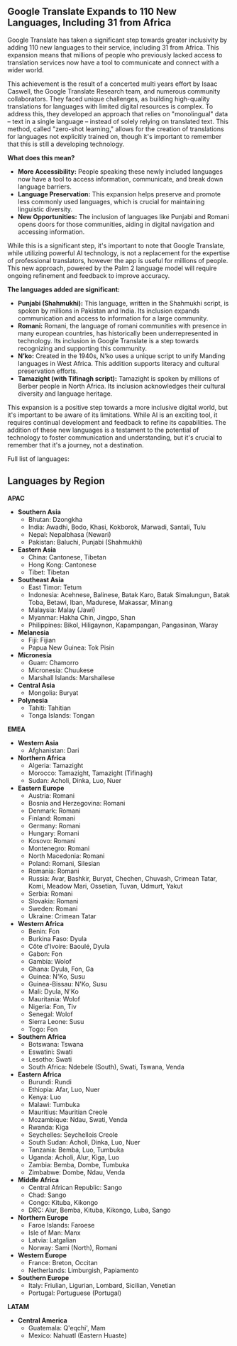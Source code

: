 


## **Google Translate Expands to 110 New Languages, Including 31 from Africa**

Google Translate has taken a significant step towards greater inclusivity by adding 110 new languages to their service, including 31 from Africa. This expansion means that millions of people who previously lacked access to translation services now have a tool to communicate and connect with a wider world.

This achievement is the result of a concerted multi years effort by Isaac Caswell, the Google Translate Research team, and numerous community collaborators. They faced unique challenges, as building high-quality translations for languages with limited digital resources is complex. To address this, they developed an approach that relies on "monolingual" data – text in a single language – instead of solely relying on translated text. This method, called "zero-shot learning," allows for the creation of translations for languages not explicitly trained on, though it's important to remember that this is still a developing technology.

**What does this mean?**



* **More Accessibility:** People speaking these newly included languages now have a tool to access information, communicate, and break down language barriers.
* **Language Preservation:** This expansion helps preserve and promote less commonly used languages, which is crucial for maintaining linguistic diversity.
* **New Opportunities:** The inclusion of languages like Punjabi and Romani opens doors for those communities, aiding in digital navigation and accessing information.

While this is a significant step, it's important to note that Google Translate, while utilizing powerful AI technology, is not a replacement for the expertise of professional translators, however the app is useful for millions of people. This new approach, powered by the Palm 2 language model will require ongoing refinement and feedback to improve accuracy.

**The languages added are significant:**



* **Punjabi (Shahmukhi):** This language, written in the Shahmukhi script, is spoken by millions in Pakistan and India. Its inclusion expands communication and access to information for a large community.
* **Romani:** Romani, the language of romani communities with presence in many european countries, has historically been underrepresented in technology. Its inclusion in Google Translate is a step towards recognizing and supporting this community.
* **N’ko:** Created in the 1940s, N’ko uses a unique script to unify Manding languages in West Africa. This addition supports literacy and cultural preservation efforts.
* **Tamazight (with Tifinagh script):** Tamazight is spoken by millions of Berber people in North Africa. Its inclusion acknowledges their cultural diversity and language heritage.

This expansion is a positive step towards a more inclusive digital world, but it's important to be aware of its limitations. While AI is an exciting tool, it requires continual development and feedback to refine its capabilities. The addition of these new languages is a testament to the potential of technology to foster communication and understanding, but it's crucial to remember that it's a journey, not a destination.

Full list of languages: 


## **Languages by Region**

**APAC**



* **Southern Asia**
    * Bhutan: Dzongkha
    * India: Awadhi, Bodo, Khasi, Kokborok, Marwadi, Santali, Tulu
    * Nepal: Nepalbhasa (Newari)
    * Pakistan: Baluchi, Punjabi (Shahmukhi)
* **Eastern Asia**
    * China: Cantonese, Tibetan
    * Hong Kong: Cantonese
    * Tibet: Tibetan
* **Southeast Asia**
    * East Timor: Tetum
    * Indonesia: Acehnese, Balinese, Batak Karo, Batak Simalungun, Batak Toba, Betawi, Iban, Madurese, Makassar, Minang
    * Malaysia: Malay (Jawi)
    * Myanmar: Hakha Chin, Jingpo, Shan
    * Philippines: Bikol, Hiligaynon, Kapampangan, Pangasinan, Waray
* **Melanesia**
    * Fiji: Fijian
    * Papua New Guinea: Tok Pisin
* **Micronesia**
    * Guam: Chamorro
    * Micronesia: Chuukese
    * Marshall Islands: Marshallese
* **Central Asia**
    * Mongolia: Buryat
* **Polynesia**
    * Tahiti: Tahitian
    * Tonga Islands: Tongan

**EMEA**



* **Western Asia**
    * Afghanistan: Dari
* **Northern Africa**
    * Algeria: Tamazight
    * Morocco: Tamazight, Tamazight (Tifinagh)
    * Sudan: Acholi, Dinka, Luo, Nuer
* **Eastern Europe**
    * Austria: Romani
    * Bosnia and Herzegovina: Romani
    * Denmark: Romani
    * Finland: Romani
    * Germany: Romani
    * Hungary: Romani
    * Kosovo: Romani
    * Montenegro: Romani
    * North Macedonia: Romani
    * Poland: Romani, Silesian
    * Romania: Romani
    * Russia: Avar, Bashkir, Buryat, Chechen, Chuvash, Crimean Tatar, Komi, Meadow Mari, Ossetian, Tuvan, Udmurt, Yakut
    * Serbia: Romani
    * Slovakia: Romani
    * Sweden: Romani
    * Ukraine: Crimean Tatar
* **Western Africa**
    * Benin: Fon
    * Burkina Faso: Dyula
    * Côte d'Ivoire: Baoulé, Dyula
    * Gabon: Fon
    * Gambia: Wolof
    * Ghana: Dyula, Fon, Ga
    * Guinea: N'Ko, Susu
    * Guinea-Bissau: N'Ko, Susu
    * Mali: Dyula, N'Ko
    * Mauritania: Wolof
    * Nigeria: Fon, Tiv
    * Senegal: Wolof
    * Sierra Leone: Susu
    * Togo: Fon
* **Southern Africa**
    * Botswana: Tswana
    * Eswatini: Swati
    * Lesotho: Swati
    * South Africa: Ndebele (South), Swati, Tswana, Venda
* **Eastern Africa**
    * Burundi: Rundi
    * Ethiopia: Afar, Luo, Nuer
    * Kenya: Luo
    * Malawi: Tumbuka
    * Mauritius: Mauritian Creole
    * Mozambique: Ndau, Swati, Venda
    * Rwanda: Kiga
    * Seychelles: Seychellois Creole
    * South Sudan: Acholi, Dinka, Luo, Nuer
    * Tanzania: Bemba, Luo, Tumbuka
    * Uganda: Acholi, Alur, Kiga, Luo
    * Zambia: Bemba, Dombe, Tumbuka
    * Zimbabwe: Dombe, Ndau, Venda
* **Middle Africa**
    * Central African Republic: Sango
    * Chad: Sango
    * Congo: Kituba, Kikongo
    * DRC: Alur, Bemba, Kituba, Kikongo, Luba, Sango
* **Northern Europe**
    * Faroe Islands: Faroese
    * Isle of Man: Manx
    * Latvia: Latgalian
    * Norway: Sami (North), Romani
* **Western Europe**
    * France: Breton, Occitan
    * Netherlands: Limburgish, Papiamento
* **Southern Europe**
    * Italy: Friulian, Ligurian, Lombard, Sicilian, Venetian
    * Portugal: Portuguese (Portugal)

**LATAM**



* **Central America**
    * Guatemala: Q'eqchi', Mam
    * Mexico: Nahuatl (Eastern Huaste)
